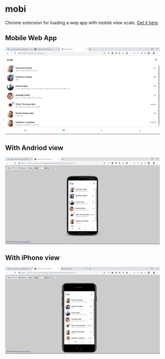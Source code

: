 # mobi
Chrome extension for loading a wep app with mobile view scale. [Get it here](https://chrome.google.com/webstore/detail/mobi/kdcpkglpdmobppnakbpbnknlfckohpjh)

## Mobile Web App
<img src="./screenshots/Screenshot-app.png" alt="Web App">

## With Andriod view
<img src="./screenshots/Screenshot-andriod.png" alt="Andriod view emulator">


## With iPhone view
<img src="./screenshots/Screenshot-iphone.png" alt="iPhone view emulator">
